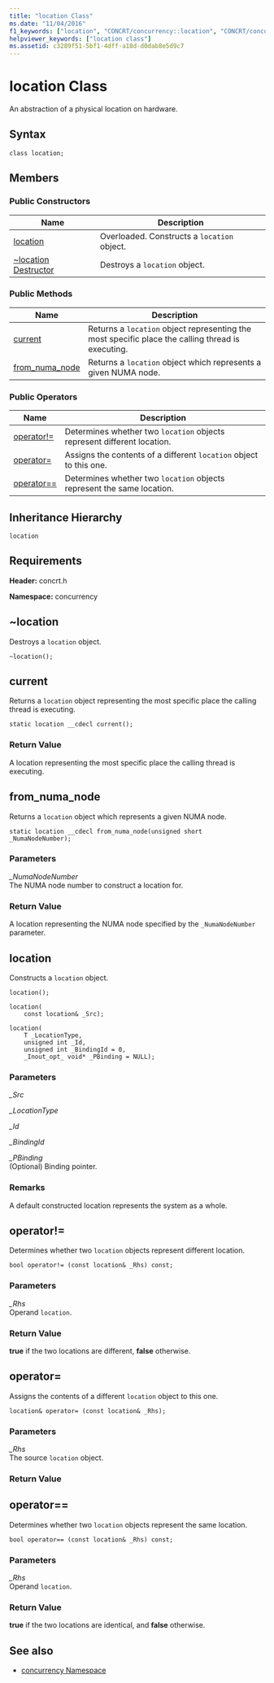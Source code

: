 ```yaml
---
title: "location Class"
ms.date: "11/04/2016"
f1_keywords: ["location", "CONCRT/concurrency::location", "CONCRT/concurrency::location::location", "CONCRT/concurrency::location::current", "CONCRT/concurrency::location::from_numa_node"]
helpviewer_keywords: ["location class"]
ms.assetid: c3289f51-5bf1-4dff-a18d-d0dab8e5d9c7
---
```

# location Class

An abstraction of a physical location on hardware.

## Syntax

```
class location;
```

## Members

### Public Constructors

|Name|Description|
|----------|-----------------|
|[location](#ctor)|Overloaded. Constructs a `location` object.|
|[~location Destructor](#dtor)|Destroys a `location` object.|

### Public Methods

|Name|Description|
|----------|-----------------|
|[current](#current)|Returns a `location` object representing the most specific place the calling thread is executing.|
|[from_numa_node](#from_numa_node)|Returns a `location` object which represents a given NUMA node.|

### Public Operators

|Name|Description|
|----------|-----------------|
|[operator!=](#operator_neq)|Determines whether two `location` objects represent different location.|
|[operator=](#operator_eq)|Assigns the contents of a different `location` object to this one.|
|[operator==](#operator_eq_eq)|Determines whether two `location` objects represent the same location.|

## Inheritance Hierarchy

`location`

## Requirements

**Header:** concrt.h

**Namespace:** concurrency

##  <a name="dtor"></a> ~location

Destroys a `location` object.

```
~location();
```

##  <a name="current"></a> current

Returns a `location` object representing the most specific place the calling thread is executing.

```
static location __cdecl current();
```

### Return Value

A location representing the most specific place the calling thread is executing.

##  <a name="from_numa_node"></a> from_numa_node

Returns a `location` object which represents a given NUMA node.

```
static location __cdecl from_numa_node(unsigned short _NumaNodeNumber);
```

### Parameters

*_NumaNodeNumber*<br/>
The NUMA node number to construct a location for.

### Return Value

A location representing the NUMA node specified by the `_NumaNodeNumber` parameter.

##  <a name="ctor"></a> location

Constructs a `location` object.

```
location();

location(
    const location& _Src);

location(
    T _LocationType,
    unsigned int _Id,
    unsigned int _BindingId = 0,
    _Inout_opt_ void* _PBinding = NULL);
```

### Parameters

*_Src*<br/>

*_LocationType*<br/>

*_Id*<br/>

*_BindingId*<br/>

*_PBinding*<br/>
(Optional) Binding pointer.

### Remarks

A default constructed location represents the system as a whole.

##  <a name="operator_neq"></a> operator!=

Determines whether two `location` objects represent different location.

```
bool operator!= (const location& _Rhs) const;
```

### Parameters

*_Rhs*<br/>
Operand `location`.

### Return Value

**true** if the two locations are different, **false** otherwise.

##  <a name="operator_eq"></a> operator=

Assigns the contents of a different `location` object to this one.

```
location& operator= (const location& _Rhs);
```

### Parameters

*_Rhs*<br/>
The source `location` object.

### Return Value

##  <a name="operator_eq_eq"></a> operator==

Determines whether two `location` objects represent the same location.

```
bool operator== (const location& _Rhs) const;
```

### Parameters

*_Rhs*<br/>
Operand `location`.

### Return Value

**true** if the two locations are identical, and **false** otherwise.

## See also

- [concurrency Namespace](concurrency-namespace.md)
